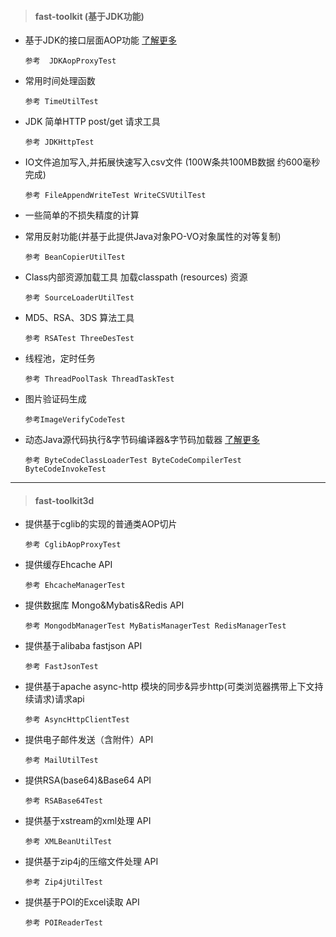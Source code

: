 
> #### fast-toolkit (基于JDK功能)

- 基于JDK的接口层面AOP功能 [了解更多](https://www.thankjava.com/java/ef0d959aada9993d0d1469411f6086ec)
    
    ```
    参考  JDKAopProxyTest
    ```
    
- 常用时间处理函数

    ```
    参考 TimeUtilTest
    ```

- JDK 简单HTTP post/get 请求工具
    
    ```
    参考 JDKHttpTest
    ```
    
- IO文件追加写入,并拓展快速写入csv文件 (100W条共100MB数据 约600毫秒完成)

    ```
    参考 FileAppendWriteTest WriteCSVUtilTest
    ```

- 一些简单的不损失精度的计算

- 常用反射功能(并基于此提供Java对象PO-VO对象属性的对等复制)

    ```
    参考 BeanCopierUtilTest
    ```

- Class内部资源加载工具 加载classpath (resources) 资源

    ```
    参考 SourceLoaderUtilTest
    ```
    
- MD5、RSA、3DS 算法工具
    
    ```
    参考 RSATest ThreeDesTest
    ```
    
- 线程池，定时任务

    ```
    参考 ThreadPoolTask ThreadTaskTest
    ```
    
- 图片验证码生成

    ```
    参考ImageVerifyCodeTest
    ```
    
- 动态Java源代码执行&字节码编译器&字节码加载器 [了解更多](https://www.thankjava.com/java/ad45a9286d234105ad9165a7f43626b7)
    
    ```
    参考 ByteCodeClassLoaderTest ByteCodeCompilerTest ByteCodeInvokeTest
    ```
    
---

> #### fast-toolkit3d
-  提供基于cglib的实现的普通类AOP切片
    
    ```
    参考 CglibAopProxyTest
    ```
    
- 提供缓存Ehcache API

    ```
    参考 EhcacheManagerTest
    ```
    
- 提供数据库 Mongo&Mybatis&Redis API
    
    ```
    参考 MongodbManagerTest MyBatisManagerTest RedisManagerTest
    ```
    
- 提供基于alibaba fastjson API

    ```
    参考 FastJsonTest
    ```

- 提供基于apache async-http 模块的同步&异步http(可类浏览器携带上下文持续请求)请求api

    ```
    参考 AsyncHttpClientTest
    ```
    
- 提供电子邮件发送（含附件）API

    ```
    参考 MailUtilTest
    ```
    
- 提供RSA(base64)&Base64 API

    ```
    参考 RSABase64Test
    ```
   
- 提供基于xstream的xml处理 API

    ```
    参考 XMLBeanUtilTest
    ```
    
- 提供基于zip4j的压缩文件处理 API

    ```
    参考 Zip4jUtilTest
    ```

- 提供基于POI的Excel读取 API

    ```
    参考 POIReaderTest
    ```